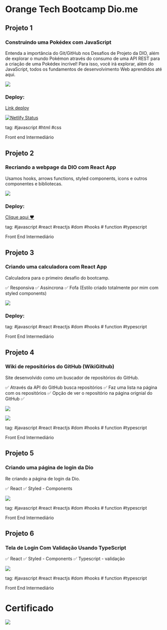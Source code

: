 # Orange Tech Bootcamp Dio.me

## Projeto 1

### Construindo uma Pokédex com JavaScript

Entenda a importância do Git/GitHub nos Desafios de Projeto da DIO, além de explorar o mundo Pokémon através do consumo de uma API REST para a criação de uma Pokédex incrível! Para isso, você irá explorar, além do JavaScript, todos os fundamentos de desenvolvimento Web aprendidos até aqui.

![](https://media.giphy.com/media/cfyPSEc6ayspeiCrec/giphy.gif)

### Deploy:

[Link deploy](https://projeto-pokedex-pokeapi.netlify.app/)

[![Netlify Status](https://api.netlify.com/api/v1/badges/c8fdda85-c4b7-4309-a0eb-beab127821bc/deploy-status)](https://app.netlify.com/sites/projeto-pokedex-pokeapi/deploys)

tag: #javascript #html #css

Front end
Intermediário

## Projeto 2

### Recriando a webpage da DIO com React App

Usamos hooks, arrows functions, styled components, icons e outros componentes e bibliotecas.

![](https://media.giphy.com/media/xYXmKh12DoH5eOAzfU/giphy.gif)

### Deploy:
[Clique aqui ♥](https://pagina-login-diome-projeto.netlify.app/)

tag: #javascript #react #reactjs #dom #hooks # function #typescript

Front End
Intermediário

## Projeto 3

### Criando uma calculadora com React App

Calculadora para o primeiro desafio do bootcamp.

✅ Responsiva
✅ Assincrona
✅ Fofa (Estilo criado totalmente por mim com styled components)

![](https://media.giphy.com/media/tMiHL0Th7Vacn0xFoG/giphy.gif)

### Deploy:

tag: #javascript #react #reactjs #dom #hooks # function #typescript

Front End
Intermediário
## Projeto 4

### Wiki de repositórios do GitHub (WikiGithub)

Site desenvolvido como um buscador de repositórios do GitHub.

✅ Através da API do GitHub busca repositórios
✅ Faz uma lista na página com os repositórios
✅ Opção de ver o repositório na página orignial do GitHub
✅

![](https://media.giphy.com/media/cxNUIJl3vkjT688DyR/giphy.gif)

![](https://media.giphy.com/media/IsfIPjPyQnj93M6xvH/giphy.gif)

tag: #javascript #react #reactjs #dom #hooks # function #typescript

Front End
Intermediário

## Projeto 5

### Criando uma página de login da Dio

Re criando a página de login da Dio.

✅ React
✅ Styled - Components

![](https://media.giphy.com/media/E5yk81zAlgB3dv6LSF/giphy.gif)

tag: #javascript #react #reactjs #dom #hooks # function #typescript

Front End
Intermediário

## Projeto 6

### Tela de Login Com Validação Usando TypeScript

✅ React
✅ Styled - Components
✅ Typescript - validação

![](https://media.giphy.com/media/y25CsFvB1qogrjxGaw/giphy.gif)

tag: #javascript #react #reactjs #dom #hooks # function #typescript

Front End
Intermediário

# Certificado

<img src="https://hermes.digitalinnovation.one/certificates/cover/6B628295.jpg" />


